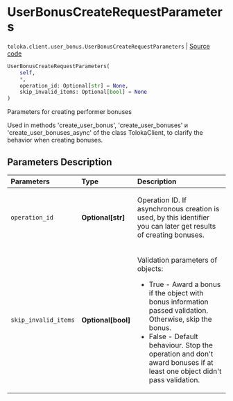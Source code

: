 # UserBonusCreateRequestParameters
`toloka.client.user_bonus.UserBonusCreateRequestParameters` | [Source code](https://github.com/Toloka/toloka-kit/blob/v0.1.24/src/client/user_bonus.py#L85)

```python
UserBonusCreateRequestParameters(
    self,
    *,
    operation_id: Optional[str] = None,
    skip_invalid_items: Optional[bool] = None
)
```

Parameters for creating performer bonuses


Used in methods 'create_user_bonus', 'create_user_bonuses' и 'create_user_bonuses_async' of the class TolokaClient,
to clarify the behavior when creating bonuses.

## Parameters Description

| Parameters | Type | Description |
| :----------| :----| :-----------|
`operation_id`|**Optional\[str\]**|<p>Operation ID. If asynchronous creation is used, by this identifier you can later get results of creating bonuses.</p>
`skip_invalid_items`|**Optional\[bool\]**|<p>Validation parameters of objects:<ul><li>True - Award a bonus if the object with bonus information passed validation. Otherwise, skip the bonus.</li><li>False - Default behaviour. Stop the operation and don&#x27;t award bonuses if at least one object didn&#x27;t pass validation.</li></ul></p>

